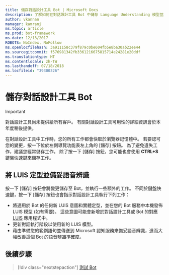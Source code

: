 ```yaml
---
title: 儲存對話設計工具 Bot | Microsoft Docs
description: 了解如何在對話設計工具 Bot 中儲存 Language Understanding 模型並將它定型，以及備妥語音識別。
author: vkannan
manager: kamrani
ms.topic: article
ms.prod: bot-framework
ms.date: 12/13/2017
ROBOTS: NoIndex, NoFollow
ms.openlocfilehash: 3a911158c379f879c0be604fb5e8ba30ab22ee44
ms.sourcegitcommit: f576981342fb3361216675815714e24281e20ddf
ms.translationtype: HT
ms.contentlocale: zh-TW
ms.lasthandoff: 07/18/2018
ms.locfileid: "39300326"
---
```

# <a name="saving-your-conversation-designer-bot"></a>儲存對話設計工具 Bot
> [!IMPORTANT]
> 對話設計工具尚未提供給所有客戶。 有關對話設計工具可用性的詳細資訊會於本年度稍後提供。

在對話設計工具中工作時，您的所有工作都會快取於瀏覽器記憶體中。 若要認可您的變更，按一下位於左側導覽功能表左上角的 [儲存] 按鈕。 為了避免遺失工作，建議您經常儲存工作。 除了按一下 [儲存] 按鈕，您可能也會使用 **CTRL+S** 鍵盤快速鍵來儲存工作。

## <a name="trains-luis-and-primes-speech-recognition"></a>將 LUIS 定型並備妥語音辨識

按一下 [儲存] 按鈕會將變更儲存至 Bot，並執行一些額外的工作。 不同於鍵盤快速鍵，按一下 [儲存] 按鈕也會指示對話設計工具執行下列工作：

- 將適用於 Bot 的任何新 LUIS 意圖和實體定型，並在您的 Bot 服務中本機發佈 LUIS 模型 (如有需要)。 這些意圖可能會新增於對話設計工具或 Bot 的對應 [LUIS](https://luis.ai) 應用程式中。
- 更新對話執行階段以使用新的 LUIS 模型。
- 藉由準備您的範例語句並傳送到 Microsoft 認知服務來備妥語音辨識，進而大幅改善這個 Bot 的語音辨識準確度。

## <a name="next-step"></a>後續步驟
> [!div class="nextstepaction"]
> [測試 Bot](conversation-designer-debug-bot.md)
